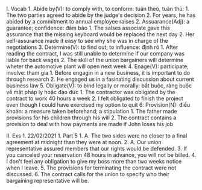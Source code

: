 I. Vocab
    1. Abide by(V): to comply with, to conform: tuân theo, tuân thủ:
       1. The two parties agreed to abide by the judge's decision
       2. For years, he has abided by a commitment to annual employee raises
    2. Assuarance(Adj): a guarantee; confidence: đảm bảo
       1. The salses associate gave this assurance that  the missing keyboard would be replaced the next day
       2. Her self-assurance made it easy to see why she was in charge of the negotiations
    3. Determine(V): to find out; to influence: định rõ 
       1. After reading the contract, I was still unable to determine if our company was liable for back wages
       2. The skill of the union bargainers will determine wheter the automotive plant will open next week
    4. Enage(V): participate; involve: tham gia
       1. Before engagin in a new business, it is important to do through research
       2. He engaged us in a fasinating discussion about current business law
    5. Obligate(V): to bind legally or morally: bắt buộc, ràng buộc về mặt pháp ly hoặc đạo đức
       1. The contractor was obligated by the contract to work 40 hours a week
       2. I felt obligated to finish the project even though I could have exercised my option to quit
    6. Provision(N): điều khoản: a measure taken beforehand; a stipulation
       1. The father made provisions for his children through his will
       2. The contract contains a provision to deal with how payments are made if John loses his job

II. Exs
    1. 22/02/2021
       1. Part 5
          1. A. The two sides were no closer to a final agreement at midnight than they were at noon.
          2. A. Our union representative assured members that our rights would be defended.
          3. If you canceled your reservation 48 hours in advance, you will not be billed.
          4. I don't feel any obligation to give my boss more than two weeks notice when I leave.
          5. The provisions for terminating the contract were not discussed.
          6. The contract calls for the union to specify who their bargaining representative will be.